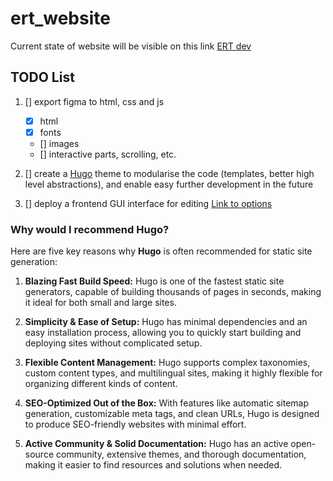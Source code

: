 # ert_website

Current state of website will be visible on this link [ERT dev](https://test.ert.jordanwarne.ch)

## TODO List
1. [] export figma to html, css and js
    - [x] html
    - [x] fonts
    - [] images
    - [] interactive parts, scrolling, etc.

2. [] create a [Hugo](https://gohugo.io/) theme to modularise the code (templates, better high level abstractions), and enable easy further development in the future
3. [] deploy a frontend GUI interface for editing [Link to options](https://gohugo.io/tools/front-ends/)

### Why would I recommend Hugo?
Here are five key reasons why **Hugo** is often recommended for static site generation:

1. **Blazing Fast Build Speed:** Hugo is one of the fastest static site generators, capable of building thousands of pages in seconds, making it ideal for both small and large sites.

2. **Simplicity & Ease of Setup:** Hugo has minimal dependencies and an easy installation process, allowing you to quickly start building and deploying sites without complicated setup.

3. **Flexible Content Management:** Hugo supports complex taxonomies, custom content types, and multilingual sites, making it highly flexible for organizing different kinds of content.

4. **SEO-Optimized Out of the Box:** With features like automatic sitemap generation, customizable meta tags, and clean URLs, Hugo is designed to produce SEO-friendly websites with minimal effort.

5. **Active Community & Solid Documentation:** Hugo has an active open-source community, extensive themes, and thorough documentation, making it easier to find resources and solutions when needed.
